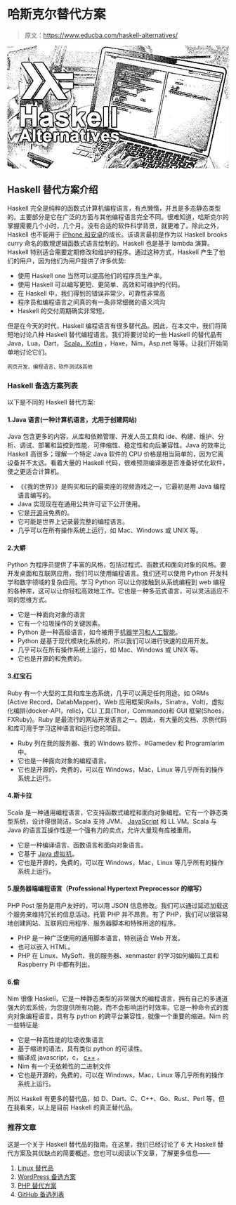 # 哈斯克尔替代方案

> 原文：<https://www.educba.com/haskell-alternatives/>

![Haskell Alternatives](img/07201912b1d86497ef2d49cbf73bb738.png)



## Haskell 替代方案介绍

Haskell 完全是纯粹的函数式计算机编程语言，有点懒惰，并且是多态静态类型的。主要部分是它在广泛的方面与其他编程语言完全不同。很难知道，哈斯克尔的掌握需要几个小时，几个月。没有合适的软件科学背景，就更难了。除此之外，Haskell 也不能用于 [iPhone 和安卓](https://www.educba.com/ios-vs-android-comparison-smartphone-app-wars/)的成长。该语言最初是作为以 Haskell brooks curry 命名的数理逻辑函数式语言绘制的。Haskell 也是基于 lambda 演算。Haskell 特别适合需要定期修改和维护的程序。通过这种方式，Haskell 产生了他们的用户，因为他们为用户提供了许多优势:

*   使用 Haskell one 当然可以提高他们的程序员生产率。
*   使用 Haskell 可以编写更短、更简单、高效和可维护的代码。
*   在 Haskell 中，我们得到的错误非常少，可靠性非常高
*   程序员和编程语言之间真的有一条非常细微的语义鸿沟
*   Haskell 的交付周期确实非常短。

但是在今天的时代，Haskell 编程语言有很多替代品。因此，在本文中，我们将简短地讨论八种 Haskell 替代编程语言。我们将要讨论的一些 Haskell 的替代品有 Java，Lua，Dart， [Scala，Kotlin](https://www.educba.com/kotlin-vs-scala/) ，Haxe，Nim，Asp.net 等等。让我们开始简单地讨论它们。

<small>网页开发、编程语言、软件测试&其他</small>

### Haskell 备选方案列表

以下是不同的 Haskell 替代方案:

#### 1.Java 语言(一种计算机语言，尤用于创建网站)

Java 包含更多的内容，从库和依赖管理、开发人员工具和 ide、构建、维护、分析、调试、部署和监控到性能、可伸缩性、稳定性和向后兼容性。Java 的效率比 Haskell 高很多；理解一个特定 Java 软件的 CPU 价格是相当简单的，因为它离设备并不太远。看着大量的 Haskell 代码，很难预测编译器是否准备好优化软件，使之更适合计算机。

*   《《我的世界》》是购买和玩的最卖座的视频游戏之一，它最初是用 Java 编程语言编写的。
*   Java 实现现在在通用公共许可证下公开使用。
*   它是[开源](https://www.educba.com/what-is-open-source/)且免费的。
*   它可能是世界上记录最完整的编程语言。
*   几乎可以在所有操作系统上运行，如 Mac、Windows 或 UNIX 等。

#### 2.大蟒

Python 为程序员提供了丰富的风格，包括过程式、函数式和面向对象的风格。要开发桌面和互联网应用，我们可以使用编程语言。我们还可以使用 Python 开发科学和数字领域的复杂应用。学习 Python 可以让你接触到从系统编程到 web 编程的各种库，这可以让你轻松高效地工作。它也是一种多范式语言，可以灵活适应不同的思维方式。

*   它是一种面向对象的语言
*   它有一个垃圾操作的关键因素。
*   Python 是一种高级语言，如今被用于[机器学习和人工智能](https://www.educba.com/machine-learning-vs-artificial-intelligence/)。
*   Python 是基于现代模块化系统的，所以我们可以进行快速的应用开发。
*   几乎可以在所有操作系统上运行，如 Mac、Windows 或 UNIX 等。
*   它也是开源的和免费的。

#### 3.红宝石

Ruby 有一个大型的工具和库生态系统，几乎可以满足任何用途。如 ORMs (Active Record，DatabMapper)，Web 应用框架(Rails，Sinatra，Volt)，虚拟化编排(docker-API，relic)，CLI 工具(Thor，Commando)和 GUI 框架(Shoes，FXRuby)。Ruby 是最流行的网站开发语言之一。因此，有大量的文档、示例代码和库可用于学习这种语言和运行您的项目。

*   Ruby 列在我的服务器、我的 Windows 软件、#Gamedev 和 Programlarim 中。
*   它也是一种面向对象的编程语言。
*   它也是开源的，免费的，可以在 Windows，Mac，Linux 等几乎所有的操作系统上运行。

#### 4.斯卡拉

Scala 是一种通用编程语言，它支持函数式编程和面向对象编程。它有一个静态类型系统，设计得很简洁。Scala 支持 JVM、 [JavaScript](https://www.educba.com/what-is-javascript/) 和 LL VM。Scala 与 Java 的语言互操作性是一个强有力的卖点，允许大量现有库被重用。

*   它是一种编译语言、函数语言和面向对象语言。
*   它基于 [Java 虚拟机](https://www.educba.com/java-virtual-machine/)。
*   它也是开源的，免费的，可以在 Windows，Mac，Linux 等几乎所有的操作系统上运行。

#### 5.服务器端编程语言（Professional Hypertext Preprocessor 的缩写）

PHP Post 服务是用户友好的，可以用 JSON 信息修改。我们可以通过延迟加载这个服务来维持冗长的信息活动。托管 PHP 并不昂贵。有了 PHP，我们可以很容易地创建网站、互联网应用程序、服务器脚本和特殊用途的程序。

*   PHP 是一种广泛使用的通用脚本语言，特别适合 Web 开发。
*   也可以嵌入 HTML。
*   PHP 在 Linux、MySoft、我的服务器、xenmaster 的学习如何编码工具和 Raspberry Pi 中都有列出。

#### 6.偷

Nim 很像 Haskell，它是一种静态类型的非常强大的编程语言，拥有自己的多通道强大的宏系统，为您提供所有功能，而不会影响运行时效率。它是一种命令式的面向对象编程语言，具有与 python 的跨平台兼容性，就像一个重要的缩进。Nim 的一些特征是:

*   它是一种高性能的垃圾收集语言
*   基于缩进的语法，具有类似 python 的可读性。
*   编译成 javascript，c， [c++](https://www.educba.com/what-is-c-plus-plus/) 。
*   Nim 有一个无依赖性的二进制文件
*   它也是开源的，免费的，可以在 Windows，Mac，Linux 等几乎所有的操作系统上运行。

所以 Haskell 有更多的替代品，如 D、Dart、C、C++、Go、Rust、Perl 等，但在我看来，以上是目前 Haskell 的真正替代品。

### 推荐文章

这是一个关于 Haskell 替代品的指南。在这里，我们已经讨论了 6 大 Haskell 替代方案及其优缺点的简要概述。您也可以阅读以下文章，了解更多信息——

1.  [Linux 替代品](https://www.educba.com/linux-alternatives/)
2.  [WordPress 备选方案](https://www.educba.com/wordpress-alternatives/)
3.  [PHP 替代方案](https://www.educba.com/php-alternatives/)
4.  [GitHub 备选列表](https://www.educba.com/github-alternatives/)





